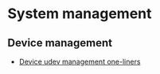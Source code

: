 
# System management

## Device management

* [Device udev management one-liners](device_management/device-udev-management.one-liners)


